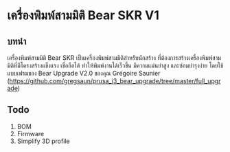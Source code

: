 # เครื่องพิมพ์สามมิติ Bear SKR V1
## บทนำ
เครื่องพิมพ์สามมิติ Bear SKR เป็นเครื่องพิมพ์สามมิติสำหรับนักสร้าง ที่ต้องการสร้างเครื่องพิมพ์สามมิติที่มีโครงสร้างแข็งแรง เชื่อถือได้ ทำให้พิมพ์งานได้เร็วขึ้น มีความแม่นยำสูง และซ่อมบำรุงง่าย โดยใช้แบบเฟรมของ Bear Upgrade V2.0 ของคุณ Grégoire Saunier (https://github.com/gregsaun/prusa_i3_bear_upgrade/tree/master/full_upgrade)

## Todo
1. BOM
2. Firmware
3. Simplify 3D profile
